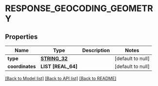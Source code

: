 # RESPONSE_GEOCODING_GEOMETRY

## Properties
Name | Type | Description | Notes
------------ | ------------- | ------------- | -------------
**type** | [**STRING_32**](STRING_32.md) |  | [default to null]
**coordinates** | **LIST [REAL_64]** |  | [default to null]

[[Back to Model list]](../README.md#documentation-for-models) [[Back to API list]](../README.md#documentation-for-api-endpoints) [[Back to README]](../README.md)


